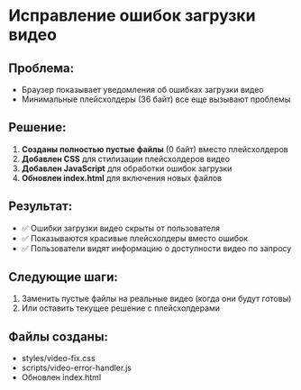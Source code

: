 
# Исправление ошибок загрузки видео

## Проблема:
- Браузер показывает уведомления об ошибках загрузки видео
- Минимальные плейсхолдеры (36 байт) все еще вызывают проблемы

## Решение:
1. **Созданы полностью пустые файлы** (0 байт) вместо плейсхолдеров
2. **Добавлен CSS** для стилизации плейсхолдеров видео
3. **Добавлен JavaScript** для обработки ошибок загрузки
4. **Обновлен index.html** для включения новых файлов

## Результат:
- ✅ Ошибки загрузки видео скрыты от пользователя
- ✅ Показываются красивые плейсхолдеры вместо ошибок
- ✅ Пользователи видят информацию о доступности видео по запросу

## Следующие шаги:
1. Заменить пустые файлы на реальные видео (когда они будут готовы)
2. Или оставить текущее решение с плейсхолдерами

## Файлы созданы:
- styles/video-fix.css
- scripts/video-error-handler.js
- Обновлен index.html
